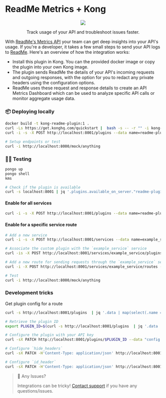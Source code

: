 # ReadMe Metrics + Kong

<p align="center">
  <img src="https://user-images.githubusercontent.com/33762/182927634-2aebeb46-c215-4ac3-9e98-61f931e33583.png" />
</p>

<p align="center">
  Track usage of your API and troubleshoot issues faster.
</p>

With [ReadMe's Metrics API](https://readme.com/metrics) your team can get deep insights into your API's usage. If you're a developer, it takes a few small steps to send your API logs to [ReadMe](http://readme.com). Here's an overview of how the integration works:

- Install this plugin in Kong. You can the provided docker image or copy the plugin into your own Kong image.
- The plugin sends ReadMe the details of your API's incoming requests and outgoing responses, with the option for you to redact any private headers using the configuration options.
- ReadMe uses these request and response details to create an API Metrics Dashboard which can be used to analyze specific API calls or monitor aggregate usage data.

### 📦 Deploying locally

```bash
docker build -t kong-readme-plugin:1 .
curl -Ls https://get.konghq.com/quickstart |  bash -s -- -r "" -i kong-readme-plugin -t 1
curl -i -s -X POST http://localhost:8001/plugins --data name=readme-plugin --data 'config.api_key=<Your API Key>'

# Setup endpoints or test
curl -i http://localhost:8000/mock/anything
```

### 🧑‍🔬 Testing

```bash
pongo up
pongo shell
kms

# Check if the plugin is available
curl -s localhost:8001 | jq '.plugins.available_on_server."readme-plugin"'
```

#### Enable for all services

```bash
curl -i -s -X POST http://localhost:8001/plugins --data name=readme-plugin --data 'config.api_key=<Your API Key>'
```

#### Enable for a specific service route

```bash
# Add a new service
curl -i -s -X POST http://localhost:8001/services --data name=example_service --data url='http://httpbin.org'

# Associate the custom plugin with the `example_service` service
curl -is -X POST http://localhost:8001/services/example_service/plugins --data 'name=readme-plugin' -d "config.queue.max_retry_time=1"

# Add a new route for sending requests through the `example_service` service
curl -i -X POST http://localhost:8001/services/example_service/routes --data 'paths[]=/mock' --data name=example_route

# Test
curl -i http://localhost:8000/mock/anything
```

### Development tricks

Get plugin config for a route

```bash
curl -s http://localhost:8001/plugins  | jq '.data | map(select(.name == "readme-plugin")) | first'
```

```bash
# Retrieve the plugin ID
export PLUGIN_ID=$(curl -s http://localhost:8001/plugins  | jq '.data | map(select(.name == "readme-plugin")) | first | .id' | tr -d '"')

# Configure the plugin with your API key
curl -sX PATCH http://localhost:8001/plugins/$PLUGIN_ID --data "config.api_key=<Your API Key>" | jq '.config.api_key'

# Configure `hide_headers`
curl -sX PATCH -H'Content-Type: application/json' http://localhost:8001/plugins/$PLUGIN_ID --data '{"config": {"hide_headers": {"foo": "", "bar": "default"}}}' | jq '.config.hide_headers'

# Configure `id_header`
curl -sX PATCH -H'Content-Type: application/json' http://localhost:8001/plugins/$PLUGIN_ID --data '{"config": {"id_header": "email"}}' | jq '.config.id_header'
```

> 🚧 Any Issues?
>
> Integrations can be tricky! [Contact support](https://docs.readme.com/guides/docs/contact-support) if you have any questions/issues.
